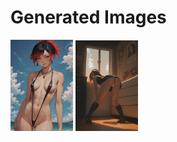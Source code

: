 # Generated Images



<img src="2025_10_05_01_thumb.webp" width="100"/> <img src="2025_10_05_02_thumb.webp" width="100"/>